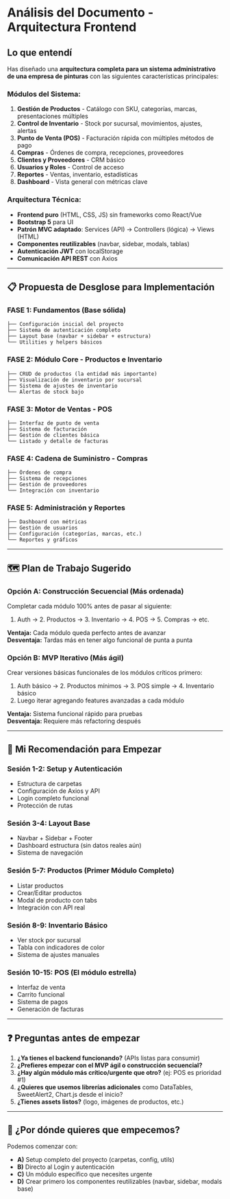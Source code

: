 # Análisis del Documento - Arquitectura Frontend

## Lo que entendí

Has diseñado una **arquitectura completa para un sistema administrativo de una empresa de pinturas** con las siguientes características principales:

### **Módulos del Sistema:**
1. **Gestión de Productos** - Catálogo con SKU, categorías, marcas, presentaciones múltiples
2. **Control de Inventario** - Stock por sucursal, movimientos, ajustes, alertas
3. **Punto de Venta (POS)** - Facturación rápida con múltiples métodos de pago
4. **Compras** - Órdenes de compra, recepciones, proveedores
5. **Clientes y Proveedores** - CRM básico
6. **Usuarios y Roles** - Control de acceso
7. **Reportes** - Ventas, inventario, estadísticas
8. **Dashboard** - Vista general con métricas clave

### **Arquitectura Técnica:**
- **Frontend puro** (HTML, CSS, JS) sin frameworks como React/Vue
- **Bootstrap 5** para UI
- **Patrón MVC adaptado**: Services (API) → Controllers (lógica) → Views (HTML)
- **Componentes reutilizables** (navbar, sidebar, modals, tablas)
- **Autenticación JWT** con localStorage
- **Comunicación API REST** con Axios

---

## 📋 Propuesta de Desglose para Implementación

### **FASE 1: Fundamentos (Base sólida)**
```
├── Configuración inicial del proyecto
├── Sistema de autenticación completo
├── Layout base (navbar + sidebar + estructura)
└── Utilities y helpers básicos
```

### **FASE 2: Módulo Core - Productos e Inventario**
```
├── CRUD de productos (la entidad más importante)
├── Visualización de inventario por sucursal
├── Sistema de ajustes de inventario
└── Alertas de stock bajo
```

### **FASE 3: Motor de Ventas - POS**
```
├── Interfaz de punto de venta
├── Sistema de facturación
├── Gestión de clientes básica
└── Listado y detalle de facturas
```

### **FASE 4: Cadena de Suministro - Compras**
```
├── Órdenes de compra
├── Sistema de recepciones
├── Gestión de proveedores
└── Integración con inventario
```

### **FASE 5: Administración y Reportes**
```
├── Dashboard con métricas
├── Gestión de usuarios
├── Configuración (categorías, marcas, etc.)
└── Reportes y gráficos
```

---

## 🗺️ Plan de Trabajo Sugerido

### **Opción A: Construcción Secuencial (Más ordenada)**
Completar cada módulo 100% antes de pasar al siguiente:
1. Auth → 2. Productos → 3. Inventario → 4. POS → 5. Compras → etc.

**Ventaja:** Cada módulo queda perfecto antes de avanzar  
**Desventaja:** Tardas más en tener algo funcional de punta a punta

### **Opción B: MVP Iterativo (Más ágil)**
Crear versiones básicas funcionales de los módulos críticos primero:
1. Auth básico → 2. Productos mínimos → 3. POS simple → 4. Inventario básico
2. Luego iterar agregando features avanzadas a cada módulo

**Ventaja:** Sistema funcional rápido para pruebas  
**Desventaja:** Requiere más refactoring después

---

## 🎯 Mi Recomendación para Empezar

### **Sesión 1-2: Setup y Autenticación**
- Estructura de carpetas
- Configuración de Axios y API
- Login completo funcional
- Protección de rutas

### **Sesión 3-4: Layout Base**
- Navbar + Sidebar + Footer
- Dashboard estructura (sin datos reales aún)
- Sistema de navegación

### **Sesión 5-7: Productos (Primer Módulo Completo)**
- Listar productos
- Crear/Editar productos
- Modal de producto con tabs
- Integración con API real

### **Sesión 8-9: Inventario Básico**
- Ver stock por sucursal
- Tabla con indicadores de color
- Sistema de ajustes manuales

### **Sesión 10-15: POS (El módulo estrella)**
- Interfaz de venta
- Carrito funcional
- Sistema de pagos
- Generación de facturas

---

## ❓ Preguntas antes de empezar

1. **¿Ya tienes el backend funcionando?** (APIs listas para consumir)
2. **¿Prefieres empezar con el MVP ágil o construcción secuencial?**
3. **¿Hay algún módulo más crítico/urgente que otro?** (ej: POS es prioridad #1)
4. **¿Quieres que usemos librerías adicionales** como DataTables, SweetAlert2, Chart.js desde el inicio?
5. **¿Tienes assets listos?** (logo, imágenes de productos, etc.)

---

## 🚀 ¿Por dónde quieres que empecemos?

Podemos comenzar con:
- **A)** Setup completo del proyecto (carpetas, config, utils)
- **B)** Directo al Login y autenticación
- **C)** Un módulo específico que necesites urgente
- **D)** Crear primero los componentes reutilizables (navbar, sidebar, modals base)
